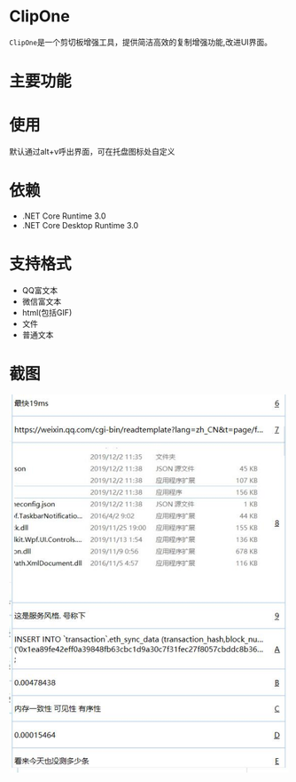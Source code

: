 # ClipOne
`ClipOne`是一个剪切板增强工具，提供简洁高效的复制增强功能,改进UI界面。
# 主要功能

# 使用
默认通过alt+v呼出界面，可在托盘图标处自定义

# 依赖
- .NET Core Runtime 3.0
- .NET Core Desktop Runtime 3.0

# 支持格式
- QQ富文本
- 微信富文本
- html(包括GIF)
- 文件
- 普通文本

# 截图
![截图](https://raw.githubusercontent.com/silentmoooon/ClipOne/master/image.jpg)

